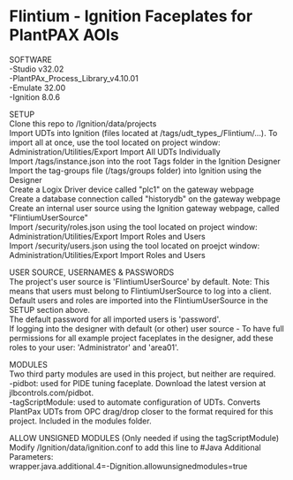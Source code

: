 # Flintium - Ignition Faceplates for PlantPAX AOIs

SOFTWARE  
-Studio v32.02  
-PlantPAx_Process_Library_v4.10.01  
-Emulate 32.00  
-Ignition 8.0.6  

SETUP  
Clone this repo to /Ignition/data/projects  
Import UDTs into Ignition (files located at /tags/udt_types_/Flintium/...). To import all at once, use the tool located on project window: Administration/Utilities/Export Import All UDTs Individually  
Import /tags/instance.json into the root Tags folder in the Ignition Designer  
Import the tag-groups file (/tags/groups folder) into Ignition using the Designer   
Create a Logix Driver device called "plc1" on the gateway webpage  
Create a database connection called "historydb" on the gateway webpage  
Create an internal user source using the Ignition gateway webpage, called "FlintiumUserSource"  
Import /security/roles.json using the tool located on project window: Administration/Utilities/Export Import Roles and Users  
Import /security/users.json using the tool located on proejct window: Administration/Utilities/Export Import Roles and Users  

USER SOURCE, USERNAMES & PASSWORDS  
The project's user source is 'FlintiumUserSource' by default. Note: This means that users must belong to FlintiumUserSource to log into a client.  
Default users and roles are imported into the FlintiumUserSource in the SETUP section above.  
The default password for all imported users is 'password'.  
If logging into the designer with default (or other) user source - To have full permissions for all example project faceplates in the designer, add these roles to your user: 'Administrator' and 'area01'.

MODULES  
Two third party modules are used in this project, but neither are required.  
-pidbot: used for PIDE tuning faceplate.  Download the latest version at jlbcontrols.com/pidbot.  
-tagScriptModule: used to automate configuration of UDTs.  Converts PlantPax UDTs from OPC drag/drop closer to the format required for this project.  Included in the modules folder.

ALLOW UNSIGNED MODULES (Only needed if using the tagScriptModule)  
Modify /Ignition/data/ignition.conf to add this line to #Java Additional Parameters:  
wrapper.java.additional.4=-Dignition.allowunsignedmodules=true
